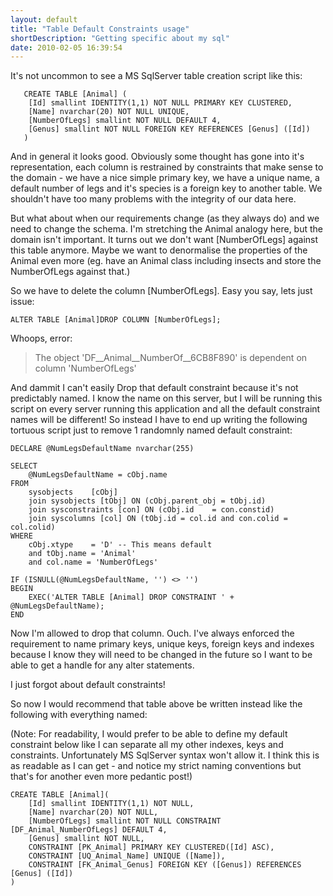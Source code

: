 ```yaml
---
layout: default
title: "Table Default Constraints usage"
shortDescription: "Getting specific about my sql"
date: 2010-02-05 16:39:54
---
```

It's not uncommon to see a MS SqlServer table creation script like this:

       CREATE TABLE [Animal] (
        [Id] smallint IDENTITY(1,1) NOT NULL PRIMARY KEY CLUSTERED,
        [Name] nvarchar(20) NOT NULL UNIQUE,
        [NumberOfLegs] smallint NOT NULL DEFAULT 4,
        [Genus] smallint NOT NULL FOREIGN KEY REFERENCES [Genus] ([Id])
       )
   
And in general it looks good. Obviously some thought has gone into it's representation, each column is restrained 
by constraints that make sense to the domain - we have a nice simple primary key, we have a unique name, a default 
number of legs and it's species is a foreign key to another table. We shouldn't have too many problems with the integrity
of our data here.

But what about when our requirements change (as they always do) and we need to change the schema. I'm stretching the
Animal analogy here, but the domain isn't important. It turns out we don't want [NumberOfLegs] against this table anymore.
Maybe we want to denormalise the properties of the Animal even more (eg. have an Animal class including insects and store 
the NumberOfLegs against that.)

So we have to delete the column [NumberOfLegs]. Easy you say, lets just issue:

    ALTER TABLE [Animal]DROP COLUMN [NumberOfLegs];
    
Whoops, error:
>The object 'DF__Animal__NumberOf__6CB8F890' is dependent on column 'NumberOfLegs'

And dammit I can't easily Drop that default constraint because it's not predictably named. I know the name on this server,
but I will be running this script on every server running this application and all the default constraint names will be different!
So instead I have to end up writing the following tortuous script just to remove 1 randomnly named default constraint:

    DECLARE @NumLegsDefaultName nvarchar(255)

    SELECT
        @NumLegsDefaultName = cObj.name
    FROM
        sysobjects    [cObj]
        join sysobjects [tObj] ON (cObj.parent_obj = tObj.id)
        join sysconstraints [con] ON (cObj.id    = con.constid)
        join syscolumns [col] ON (tObj.id = col.id and con.colid = col.colid)
    WHERE
        cObj.xtype    = 'D' -- This means default
        and tObj.name = 'Animal'
        and col.name = 'NumberOfLegs'

    IF (ISNULL(@NumLegsDefaultName, '') <> '')
    BEGIN
        EXEC('ALTER TABLE [Animal] DROP CONSTRAINT ' + @NumLegsDefaultName);
    END
  
Now I'm allowed to drop that column. Ouch.
I've always enforced the requirement to name primary keys, unique keys, foreign keys and indexes because I know they will
need to be changed in the future so I want to be able to get a handle for any alter statements.

I just forgot about default constraints!

So now I would recommend that table above be written instead like the following with everything named:

(Note: For readability, I would prefer to be able to define my default constraint below like I can separate all my
other indexes, keys and constraints. Unfortunately MS SqlServer syntax won't allow it. I think this is as readable
as I can get - and notice my strict naming conventions but that's for another even more pedantic post!)

    CREATE TABLE [Animal](
        [Id] smallint IDENTITY(1,1) NOT NULL,
        [Name] nvarchar(20) NOT NULL,
        [NumberOfLegs] smallint NOT NULL CONSTRAINT [DF_Animal_NumberOfLegs] DEFAULT 4,
        [Genus] smallint NOT NULL,
        CONSTRAINT [PK_Animal] PRIMARY KEY CLUSTERED([Id] ASC),
        CONSTRAINT [UQ_Animal_Name] UNIQUE ([Name]),
        CONSTRAINT [FK_Animal_Genus] FOREIGN KEY ([Genus]) REFERENCES [Genus] ([Id])
    )

